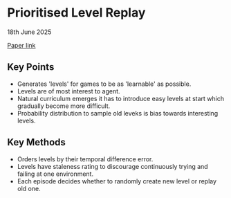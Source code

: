 # Prioritised Level Replay

18th June 2025

[Paper link](https://arxiv.org/pdf/2010.03934)

## Key Points
- Generates 'levels' for games to be as 'learnable' as possible.
- Levels are of most interest to agent.
- Natural curriculum emerges it has to introduce easy levels at 
start which gradually become more difficult.
- Probability distribution to sample old leveks is bias towards interesting levels.

## Key Methods
- Orders levels by their temporal difference error.
- Levels have staleness rating to discourage continuously trying and failing at one environment.
- Each episode decides whether to randomly create new level or replay old one.